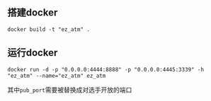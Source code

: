 ## 搭建docker

`docker build -t "ez_atm" .`


## 运行docker

`docker run -d -p "0.0.0.0:4444:8888" -p "0.0.0.0:4445:3339" -h "ez_atm" --name="ez_atm" ez_atm`


其中`pub_port`需要被替换成对选手开放的端口
